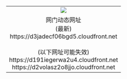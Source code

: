 ﻿<table>
  <tr></tr>
  <tr><td colspan=2 align=center><img src="https://d3jadecf06bgd5.cloudfront.net/Up/oGate.jpg" /></td></tr>
  <tr><td colspan=2 align=center>网门动态网址<br/>(最新)
<br>https://d3jadecf06bgd5.cloudfront.net
<br/><br/>(以下网址可能失效)
<br>https://d191iegerwa2u4.cloudfront.net
<br>https://d2volasz2o8jjo.cloudfront.net
    </td>
  </tr>
</table>
